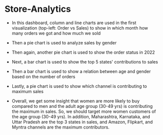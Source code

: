 # Store-Analytics
- In this dashboard, column and line charts are used in the first visualization (top-left: Order vs Sales) to show in which month how many orders we got and how much we sold
- Then a pie chart is used to analyze sales by gender
- Then again, another pie chart is used to show the order status in 2022
- Next, a bar chart is used to show the top 5 states' contributions to sales
- Then a bar chart is used to show a relation between age and gender based on the number of orders
- Lastly, a pie chart is used to show which channel is contributing to maximum sales

- Overall, we get some insight that women are more likely to buy compared to men and the adult age group (30-49 yrs) is contributing the maximum in sales. So, we should target more women customers of the age group (30-49 yrs). In addition, Maharashtra, Karnataka, and Uttar Pradesh are the top 3 states in sales, and Amazon, Flipkart, and Myntra channels are the maximum contributors.
